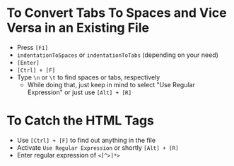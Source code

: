 # To Convert Tabs To Spaces and Vice Versa in an Existing File

- Press `[F1]`
- `indentationToSpaces` or `indentationToTabs` (depending on your need)
- `[Enter]`
- `[Ctrl] + [F]`
- Type `\n` or `\t` to find spaces or tabs, respectively
  - While doing that, just keep in mind to select "Use Regular Expression" or just use `[Alt] + [R]`

# To Catch the HTML Tags

- Use `[Ctrl] + [F]` to find out anything in the file
- Activate `Use Regular Expression` or shortly `[Alt] + [R]`
- Enter regular expression of `<[^>]*>`
